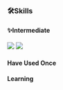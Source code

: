 ### 🛠Skills
#### ✨Intermediate
<img src="https://img.shields.io/badge/Python-3776AB?style=flat&logo=python&logoColor=white"/> <img src="https://img.shields.io/badge/PyTorch-EE4C2C?style=flat&logo=pytorch&logoColor=white"/> 

#### Have Used Once

#### Learning
  <!--
**ConfeitoHS/ConfeitoHS** is a ✨ _special_ ✨ repository because its `README.md` (this file) appears on your GitHub profile.

Here are some ideas to get you started:

- 🔭 I’m currently working on ...
- 🌱 I’m currently learning ...
- 👯 I’m looking to collaborate on ...
- 🤔 I’m looking for help with ...
- 💬 Ask me about ...
- 📫 How to reach me: ...
- 😄 Pronouns: ...
- ⚡ Fun fact: ...
-->
